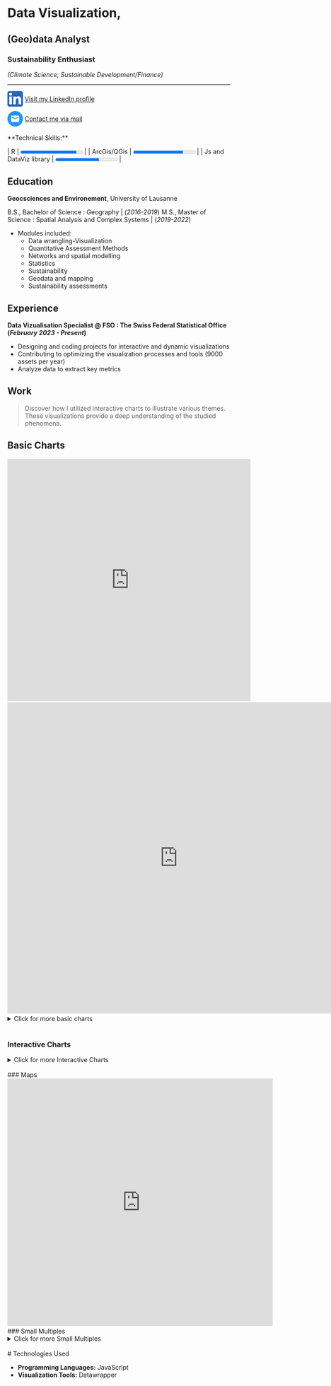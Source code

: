 [//]: # (graphiquers BFS vérifiés jusqu'au prodima 11 compris https://app.datawrapper.de/table/ae1pZ/publish https://app.datawrapper.de/chart/t0rMw/visualize#refine https://app.datawrapper.de/chart/3COvj/visualize#refine)

# Data Visualization,

## (Geo)data Analyst

### Sustainability Enthusiast 
*(Climate Science, Sustainable Development/Finance)*

- - - -

<div style="text-align: left;">
  <img src="./img/linkedin.png" alt=".." width="7%" style="vertical-align: middle;">
  <a href="https://www.linkedin.com/in/mathias-lauber/" style="vertical-align: middle;">Visit my LinkedIn profile</a>
</div>
<div style="height: 10px;"></div>
<div style="text-align: left;">
  <img src="./img/mail.png" alt=".." width="7%" style="vertical-align: middle;">
  <a href="mailto:mathias.lauber@outlook.com" style="vertical-align: middle;">Contact me via mail</a>
</div>
<br>
**Technical Skills:**

| R | <progress value="90" max="100"></progress>  |
| ArcGis/QGis | <progress value="80" max="100"></progress> |
| Js and DataViz library | <progress value="70" max="100"></progress> |

## Education
**Geocsciences and Environement**, University of Lausanne

B.S., Bachelor of Science : Geography | (_2016-2019_)
M.S., Master of Science : Spatial Analysis and Complex Systems | (_2019-2022_)

  - Modules included:
    - Data wrangling-Visualization
    - Quantitative Assessment Methods
    - Networks and spatial modelling
    - Statistics
    - Sustainability 
    - Geodata and mapping
    - Sustainability assessments

## Experience
**Data Vizualisation Specialist @ FSO : The Swiss Federal Statistical Office (_February 2023 - Present_)**
- Designing and coding projects for interactive and dynamic visualizations
- Contributing to optimizing the visualization processes and tools (9000 assets per year)
- Analyze data to extract key metrics

## Work
> Discover how I utilized interactive charts to illustrate various themes. These visualizations provide a deep understanding of the studied phenomena.

## Basic Charts
<iframe title="Public expenditure by function, 2021" aria-label="Table" id="datawrapper-chart-60vzP" src="https://datawrapper.dwcdn.net/2a495a032a1cf8425a4152287cd52f25/6/" scrolling="no" frameborder="0" style="border: none;" width="550" height="548" data-external="1"></iframe>

 <iframe title="Différences de revenu médian après contrôle des variables sociodémographiques" aria-label="Diagramme en barres" id="datawrapper-chart-2jv3Z" src="https://datawrapper.dwcdn.net/6f4461a8fe4a9032a203ba4a9afc6e93/10/" scrolling="no" frameborder="0" style="border: none;" width="770" height="704" data-external="1"></iframe>
<details>
  
<summary>Click for more basic charts</summary>
   
<iframe title="Comparative key figures on gender equality" aria-label="Range Plot" id="datawrapper-chart-pm15L" src="https://datawrapper.dwcdn.net/86caa122100936139cf91db2d2eb3a91/5/" scrolling="no" frameborder="0" style="border: none;" width="550" height="484" data-external="1"></iframe>

<iframe title="Neue Inverkehrsetzungen von Strassenfahrzeugen" aria-label="Tabelle" id="datawrapper-chart-ZC0Gp" src="https://datawrapper.dwcdn.net/44b7cd7742a4c8cbde25957f5773fd6b/5/" scrolling="no" frameborder="0" style="border: none;" width="550" height="703" data-external="1"></iframe>
  
<iframe title="Part des personnes présentant une forte routine dans l'emploi, selon le sexe, l'âge, la nationalité et la formation, en 2022" aria-label="Diagramme en barres" id="datawrapper-chart-8ijFS" src="https://datawrapper.dwcdn.net/878d7d38e18b6b5a87fe5e0751839964/7/" scrolling="no" frameborder="0" style="border: none;" width="550" height="638" data-external="1"></iframe>

<iframe title="Grafiktitel" aria-label="Tabelle" id="datawrapper-chart-FCSBk" src="https://datawrapper.dwcdn.net/40db8e4fbf23471c261bf2077c2bd1f4/1/" scrolling="no" frameborder="0" style="border: none;" width="598" height="507" data-external="1"></iframe>

<iframe title="The rise and fall of cigarette consumption in developed countries" aria-label="Interactive line chart" id="datawrapper-chart-HrsaC" src="https://datawrapper.dwcdn.net/3001d542b663e94d8d62b435a7987aef/2/" scrolling="no" frameborder="0" style="border: none;" width="465" height="429" data-external="1"></iframe>

</details>
<br>

### Interactive Charts


 <div class="bfsviz-widget" data-vizid="gd-05.06.03.01.03" data-lang="fr" data-state-quartal="vorquartal" data-state-typ="total" data-state-region="geoscope1" data-state-ENV="desktop"></div><script async src="https://viz.bfs.admin.ch/libs/viz-bfs/dynvis/dynvis-v0.7/widget-v1.3.7/widget.js"></script>
 
<div class="bfsviz-widget" data-vizid="gd-02.02-01" data-lang="en" data-state-year="1979/85" data-state-region="CH" data-state-ENV="desktop"></div> <script async src="https://viz.bfs.admin.ch/https://viz.bfs.admin.ch/libs/viz-bfs/widget/widget-v1.3.4.js"></script>

<div class="bfsviz-widget" data-vizid="gd-09.03.02.01-10" data-lang="fr" data-state-household="taillemenage" data-state-ENV="desktop" data-state-year="2022"></div><script async src="https://viz.bfs.admin.ch/libs/viz-bfs/dynvis/dynvis-v0.7/widget-v1.3.7/widget.js"></script>
<details>
  <summary>Click for more Interactive Charts</summary>
  
  <div class="bfsviz-widget" data-vizid="gd-14.03.04.03-wr-3" data-lang="en" data-state-ENV="desktop"></div><script async src="https://viz.bfs.admin.ch/libs/viz-bfs/dynvis/dynvis-v0.7/widget-v1.3.6/widget.js"></script>
  
  <div class="bfsviz-widget" data-vizid="gd-02.02-04-UF" data-lang="fr" data-state-region="CH" data-state-ENV="desktop"></div><script async src="https://viz.bfs.admin.ch/libs/viz-bfs/dynvis/dynvis-v0.7/widget-v1.3.6/widget.js"></script>
  
  <div class="bfsviz-widget" data-vizid="gd-05.06.03.01.02" data-lang="fr" data-state-typ="[total,efh,egw]" data-state-region="geoscope1" data-state-ENV="desktop"></div><script async src="https://viz.bfs.admin.ch/libs/viz-bfs/dynvis/dynvis-v0.7/widget-v1.3.6/widget.js"></script>
  
  <div class="bfsviz-widget" data-vizid="gd-19.02.04.01.07" data-lang="fr" data-state-category="minderjahrige" data-state-ENV="desktop"></div><script async src="https://viz.bfs.admin.ch/libs/viz-bfs/dynvis/dynvis-v0.7/widget-v1.3.6/widget.js"></script>
  
</details>
<br>
### Maps
<iframe title="The five most frequent last names by commune¹, 2022" aria-label="Map" id="datawrapper-chart-16EcY" src="https://datawrapper.dwcdn.net/d0add131f4000d30db465143ff411997/5/" scrolling="no" frameborder="0" style="border: none;" width="600" height="560" data-external="1"></iframe>
<br>
### Small Multiples
  <div class="bfsviz-widget" data-vizid="gd-14.03.04.05-wr-5" data-lang="en" data-state-ENV="desktop"></div><script async src="https://viz.bfs.admin.ch/libs/viz-bfs/dynvis/dynvis-v0.7/widget-v1.3.6/widget.js"></script>
<details>
  <summary>Click for more Small Multiples</summary>
   <div class="bfsviz-widget" data-vizid="gd-14.03.04.06-wr-2" data-lang="en" data-state-kanton="[ZH, BE]" data-state-ageGroup="65undmehr" data-state-ENV="desktop"></div><script async src="https://viz.bfs.admin.ch/libs/viz-bfs/dynvis/dynvis-v0.7.23/widget-v1.3.5/widget.js"></script>
  
  <div class="bfsviz-widget" data-vizid="gd-15.06.02-v3" data-lang="en" data-state-level="sek2" data-state-region="[CH,ZH]" data-state-ENV="desktop"></div><script async 
src="https://viz.bfs.admin.ch/libs/viz-bfs/dynvis/dynvis-v0.7/widget-v1.3.6/widget.js"></script>
  </details>
<br>
# Technologies Used

- **Programming Languages:** JavaScript
- **Visualization Tools:** Datawrapper
